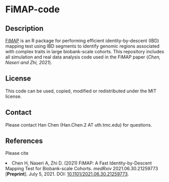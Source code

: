 # FiMAP-code
## Description
<a href="https://github.com/hanchenphd/FiMAP">FiMAP</a> is an R package for performing efficient identity-by-descent (IBD) mapping test using IBD segments to identify genomic regions associated with complex traits in large biobank-scale cohorts. This repository includes all simulation and real data analysis code used in the FiMAP paper (<em>Chen, Naseri and Zhi, 2021</em>).
## License
This code can be used, copied, modified or redistributed under the MIT license.
## Contact
Please contact Han Chen (Han.Chen.2 AT uth.tmc.edu) for questions.
## References
<p>Please cite
<li>Chen H, Naseri A, Zhi D. (2021) FiMAP: A Fast Identity-by-Descent Mapping
Test for Biobank-scale Cohorts. <em>medRxiv</em> 2021.06.30.21259773
[<b>Preprint</b>]. July 5, 2021. DOI: <a href="https://doi.org/10.1101/2021.06.30.21259773">10.1101/2021.06.30.21259773</a>.</li></p>
